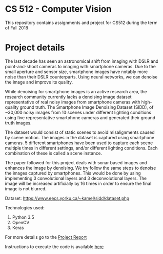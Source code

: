 # CS 512 - Computer Vision

This repository contains assignments and project for CS512 during the term of Fall 2018

# Project details

The last decade has seen an astronomical shift from imaging with DSLR and point-and-shoot cameras to imaging with smartphone cameras. Due to the small aperture and sensor size, smartphone images have notably more noise than their DSLR counterparts. Using neural networks, we can denoise the image and improve its quality.

While denoising for smartphone images is an active research area, the research community currently lacks a denoising image dataset representative of real noisy images from smartphone cameras with high-quality ground truth. The Smartphone Image Denoising Dataset (SIDD), of ~30,000 noisy images from 10 scenes under different lighting conditions using five representative smartphone cameras and generated their ground truth images.

The dataset would consist of static scenes to avoid misalignments caused by scene motion. The images in the dataset is captured using smartphone cameras. 5 different smartphones have been used to capture each scene multiple times in different settings, and/or different lighting conditions. Each combination of these is called a scene instance.

The paper followed for this project deals with sonar based images and enhances the image by denoising. We try follow the same steps to denoise the images captured by smartphones. This would be done by using implementing 3 convolutional layers and 3 deconvolutional layers. The image will be increased artificially by 16 times in order to ensure the final image is not blurred.

Dataset: https://www.eecs.yorku.ca/~kamel/sidd/dataset.php

Technologies used:
1. Python 3.5
2. OpenCV
3. Keras

For more details go to the [Project Report](project/doc/Project%20Report.pdf)

Instructions to execute the code is available [here](project/doc/Instructions.pdf)

